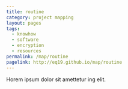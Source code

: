```yaml
---
title: routine
category: project mapping
layout: pages
tags:
  - knowhow
  - software
  - encryption
  - resources
permalink: /map/routine
pagelink: http://eq19.github.io/map/routine
---
```

Horem ipsum dolor sit amettetur ing elit. 
